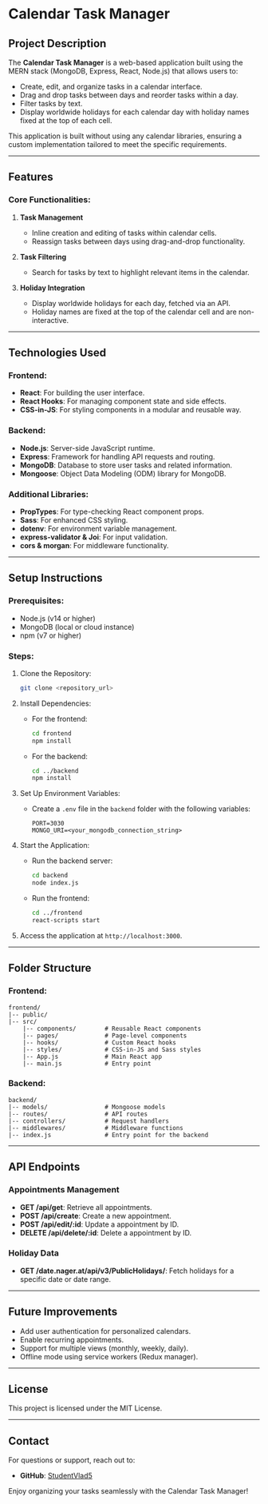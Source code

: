 # Calendar Task Manager

## Project Description

The **Calendar Task Manager** is a web-based application built using the MERN stack (MongoDB, Express, React, Node.js) that allows users to:

- Create, edit, and organize tasks in a calendar interface.
- Drag and drop tasks between days and reorder tasks within a day.
- Filter tasks by text.
- Display worldwide holidays for each calendar day with holiday names fixed at the top of each cell.

This application is built without using any calendar libraries, ensuring a custom implementation tailored to meet the specific requirements.

---

## Features

### Core Functionalities:

1. **Task Management**
   - Inline creation and editing of tasks within calendar cells.
   - Reassign tasks between days using drag-and-drop functionality.

2. **Task Filtering**
   - Search for tasks by text to highlight relevant items in the calendar.

3. **Holiday Integration**
   - Display worldwide holidays for each day, fetched via an API.
   - Holiday names are fixed at the top of the calendar cell and are non-interactive.

---

## Technologies Used

### Frontend:
- **React**: For building the user interface.
- **React Hooks**: For managing component state and side effects.
- **CSS-in-JS**: For styling components in a modular and reusable way.

### Backend:
- **Node.js**: Server-side JavaScript runtime.
- **Express**: Framework for handling API requests and routing.
- **MongoDB**: Database to store user tasks and related information.
- **Mongoose**: Object Data Modeling (ODM) library for MongoDB.

### Additional Libraries:
- **PropTypes**: For type-checking React component props.
- **Sass**: For enhanced CSS styling.
- **dotenv**: For environment variable management.
- **express-validator & Joi**: For input validation.
- **cors & morgan**: For middleware functionality.

---

## Setup Instructions

### Prerequisites:
- Node.js (v14 or higher)
- MongoDB (local or cloud instance)
- npm (v7 or higher)

### Steps:

1. Clone the Repository:
   ```bash
   git clone <repository_url>
   ```

2. Install Dependencies:
   - For the frontend:
     ```bash
     cd frontend
     npm install
     ```
   - For the backend:
     ```bash
     cd ../backend
     npm install
     ```

3. Set Up Environment Variables:
   - Create a `.env` file in the `backend` folder with the following variables:
     ```env
     PORT=3030
     MONGO_URI=<your_mongodb_connection_string>
     ```

4. Start the Application:
   - Run the backend server:
     ```bash
     cd backend
     node index.js
     ```
   - Run the frontend:
     ```bash
     cd ../frontend
     react-scripts start
     ```

5. Access the application at `http://localhost:3000`.

---

## Folder Structure

### Frontend:
```
frontend/
|-- public/
|-- src/
    |-- components/        # Reusable React components
    |-- pages/             # Page-level components
    |-- hooks/             # Custom React hooks
    |-- styles/            # CSS-in-JS and Sass styles
    |-- App.js             # Main React app
    |-- main.js            # Entry point
```

### Backend:
```
backend/
|-- models/                # Mongoose models
|-- routes/                # API routes
|-- controllers/           # Request handlers
|-- middlewares/           # Middleware functions
|-- index.js               # Entry point for the backend
```

---

## API Endpoints

### Appointments Management

- **GET /api/get**: Retrieve all appointments.
- **POST /api/create**: Create a new appointment.
- **POST /api/edit/:id**: Update a appointment by ID.
- **DELETE /api/delete/:id**: Delete a appointment by ID.

### Holiday Data

- **GET /date.nager.at/api/v3/PublicHolidays/**: Fetch holidays for a specific date or date range.

---

## Future Improvements

- Add user authentication for personalized calendars.
- Enable recurring appointments.
- Support for multiple views (monthly, weekly, daily).
- Offline mode using service workers (Redux manager).

---

## License
This project is licensed under the MIT License.

---

## Contact
For questions or support, reach out to:
- **GitHub**: [StudentVlad5](https://github.com/StudentVlad5/AddaxCRM)

Enjoy organizing your tasks seamlessly with the Calendar Task Manager!